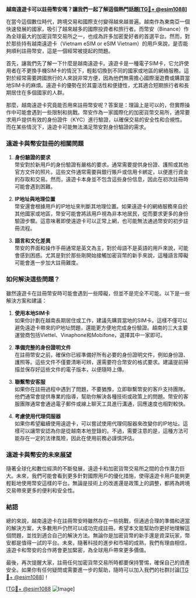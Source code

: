 **越南遠遊卡可以註冊幣安嗎？讓我們一起了解這個熱門話題[[TG💪+ @esim1088](https://t.me/s/esim1088)]**

在當今這個數位時代，跨境交易和國際支付變得越來越普遍。越南作為東南亞一個快速發展的國家，吸引了越來越多的國際投資者和旅行者。而幣安（Binance）作為全球最大的加密貨幣交易所之一，也成為許多加密愛好者的首選平台。然而，對於那些持有越南遠遊卡（Vietnam eSIM or eSIM Vietnam）的用戶來說，是否能夠順利註冊幣安，這是一個經常被提起的問題。

首先，讓我們先了解一下什麼是越南遠遊卡。遠遊卡是一種電子SIM卡，它允許使用者在不更換手機SIM卡的情況下，輕鬆切換到不同的國家或地區的網絡服務。這對於經常需要跨國旅行的人來說非常方便，因為他們無需擔心國際漫遊費或購買當地SIM卡的麻煩。遠遊卡的優勢在於其靈活性和便捷性，尤其適合短期旅行者和長期居住在多個國家的人群。

那麼，越南遠遊卡究竟能否用來註冊幣安呢？答案是：理論上是可以的，但實際操作中可能會遇到一些限制和挑戰。幣安作為一家國際化的加密貨幣交易所，通常要求用戶提供有效的身份證件（KYC）進行驗證，以確保交易的安全性和合規性。而在某些情況下，遠遊卡可能無法滿足幣安對身份驗證的需求。

### 遠遊卡與幣安註冊的相關問題

1. **身份驗證的要求**  
幣安對於新用戶的身份驗證有嚴格的要求，通常需要提供身份證、護照或其他官方文件的照片。這些文件通常需要與銀行賬戶或信用卡綁定，以便進行資金的存取和交易。然而，遠遊卡本身並不包含這些身份信息，因此在初次註冊時可能會遇到困難。

2. **IP地址與地理位置**  
幣安還會根據用戶的IP地址來判斷其地理位置。如果遠遊卡的網絡服務來自於其他國家或地區，幣安可能會將該用戶視為非本地居民，從而要求更多的身份驗證步驟。這意味著即使遠遊卡可以正常上網，也可能無法通過幣安的初步註冊流程。

3. **語言和文化差異**  
幣安的界面和操作手冊通常是英文為主，對於母語不是英語的用戶來說，可能會感到困惑。尤其是對於那些剛開始接觸加密貨幣的新手來說，這種語言障礙可能會進一步加大註冊難度。

### 如何解決這些問題？

雖然遠遊卡在註冊幣安時可能會遇到一些障礙，但並不是完全不可能。以下是一些解決方案和建議：

1. **使用本地SIM卡**  
如果你計劃在越南長期居住或工作，建議先購買當地的SIM卡。這樣不僅可以避免遠遊卡帶來的IP地址問題，還能更方便地完成身份驗證。越南的三大主要運營商包括Viettel、Vinaphone和Mobifone，選擇其中一家即可。

2. **準備完整的身份證明文件**  
在註冊幣安之前，確保你已經準備好所有必要的身份證明文件，例如身份證、護照等。這些文件不僅要清晰可辨，還需要符合幣安的格式要求。建議提前掃描並保存好這些文件的電子版本，以便隨時上傳。

3. **聯繫幣安客服**  
如果你在註冊過程中遇到了問題，不要猶豫，立即聯繫幣安的客戶支持團隊。他們通常會提供專業的指導，幫助你解決各種技術或政策上的問題。幣安的客服團隊通常會通過電子郵件或線上聊天工具進行溝通，回應速度也相對較快。

4. **考慮使用代理伺服器**  
如果你希望繼續使用遠遊卡，可以嘗試使用代理伺服器來改變你的IP地址。這樣可以讓幣安認為你是從越南本地登錄的。不過，需要注意的是，這種方法可能存在一定的法律風險，因此在使用前務必謹慎評估。

### 遠遊卡與幣安的未來展望

隨著全球化和數位經濟的不斷發展，遠遊卡和加密貨幣交易所之間的合作潛力巨大。未來，我們可能會看到更多針對國際用戶的優化措施，使得遠遊卡用戶能夠更輕鬆地使用幣安這樣的平台。無論是技術上的改進還是政策上的調整，都將為跨境交易帶來更多的便利和安全性。

### 結語

總的來說，越南遠遊卡在註冊幣安時雖然存在一些挑戰，但通過合理的準備和適當的解決方案，大多數用戶仍然可以成功完成註冊。希望本文能幫助你更好地理解這個問題，並找到適合自己的解決方法。無論你是加密貨幣的新手還是資深玩家，幣安都是值得一試的平台。未來，隨著科技的進步和市場的成熟，我們有理由相信，遠遊卡和幣安的合作將會更加緊密，為全球用戶帶來更多價值。

最後，再次提醒大家，註冊任何加密貨幣交易所時都要保持警惕，確保自己的資產安全。如果你有任何疑問或需要進一步的幫助，隨時可以加入我們的社群討論[[TG💪+ @esim1088](https://t.me/s/esim1088)]！

[[TG💪+ @esim1088](https://t.me/s/esim1088) ![Image](https://i.postimg.cc/4NQfJmqS/Snipaste-2025-05-13-00-14-12.png)]